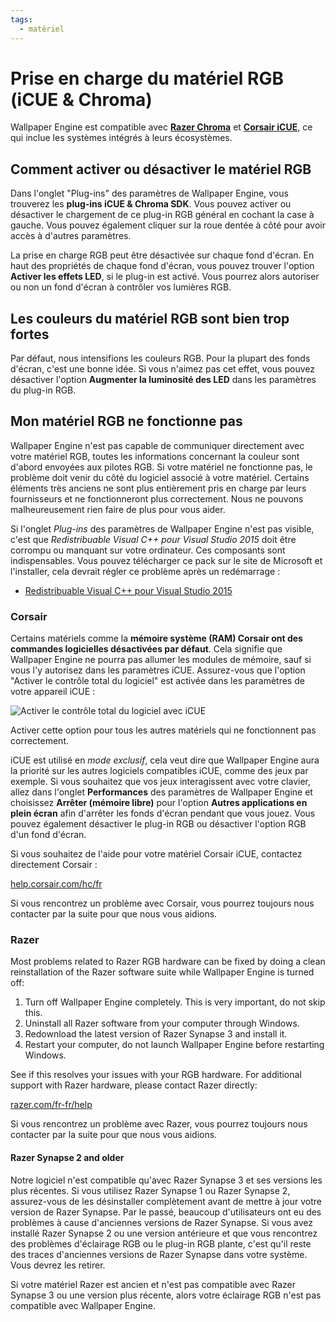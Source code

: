 ```yaml
---
tags:
  - matériel
---
```


# Prise en charge du matériel RGB (iCUE & Chroma)

Wallpaper Engine est compatible avec [**Razer Chroma**](https://www.razer.com/chroma) et [**Corsair iCUE**](https://www.corsair.com/icue), ce qui inclue les systèmes intégrés à leurs écosystèmes.

## Comment activer ou désactiver le matériel RGB

Dans l'onglet "Plug-ins" des paramètres de Wallpaper Engine, vous trouverez les **plug-ins iCUE & Chroma SDK**. Vous pouvez activer ou désactiver le chargement de ce plug-in RGB général en cochant la case à gauche. Vous pouvez également cliquer sur la roue dentée à côté pour avoir accès à d'autres paramètres.

La prise en charge RGB peut être désactivée sur chaque fond d'écran. En haut des propriétés de chaque fond d'écran, vous pouvez trouver l'option **Activer les effets LED**, si le plug-in est activé. Vous pourrez alors autoriser ou non un fond d'écran à contrôler vos lumières RGB.

## Les couleurs du matériel RGB sont bien trop fortes

Par défaut, nous intensifions les couleurs RGB. Pour la plupart des fonds d'écran, c'est une bonne idée. Si vous n'aimez pas cet effet, vous pouvez désactiver l'option **Augmenter la luminosité des LED** dans les paramètres du plug-in RGB.

## Mon matériel RGB ne fonctionne pas

Wallpaper Engine n'est pas capable de communiquer directement avec votre matériel RGB, toutes les informations concernant la couleur sont d'abord envoyées aux pilotes RGB. Si votre matériel ne fonctionne pas, le problème doit venir du côté du logiciel associé à votre matériel. Certains éléments très anciens ne sont plus entièrement pris en charge par leurs fournisseurs et ne fonctionneront plus correctement. Nous ne pouvons malheureusement rien faire de plus pour vous aider.

Si l'onglet *Plug-ins* des paramètres de Wallpaper Engine n'est pas visible, c'est que *Redistribuable Visual C++ pour Visual Studio 2015* doit être corrompu ou manquant sur votre ordinateur. Ces composants sont indispensables. Vous pouvez télécharger ce pack sur le site de Microsoft et l'installer, cela devrait régler ce problème après un redémarrage :

* [Redistribuable Visual C++ pour Visual Studio 2015](https://www.microsoft.com/download/details.aspx?id=48145)

### Corsair

Certains matériels comme la **mémoire système (RAM) Corsair ont des commandes logicielles désactivées par défaut**. Cela signifie que Wallpaper Engine ne pourra pas allumer les modules de mémoire, sauf si vous l'y autorisez dans les paramètres iCUE. Assurez-vous que l'option "Activer le contrôle total du logiciel" est activée dans les paramètres de votre appareil iCUE :

![Activer le contrôle total du logiciel avec iCUE](./icue.png)

Activer cette option pour tous les autres matériels qui ne fonctionnent pas correctement.

iCUE est utilisé en *mode exclusif*, cela veut dire que Wallpaper Engine aura la priorité sur les autres logiciels compatibles iCUE, comme des jeux par exemple. Si vous souhaitez que vos jeux interagissent avec votre clavier, allez dans l'onglet **Performances** des paramètres de Wallpaper Engine et choisissez **Arrêter (mémoire libre)** pour l'option **Autres applications en plein écran** afin d'arrêter les fonds d'écran pendant que vous jouez. Vous pouvez également désactiver le plug-in RGB ou désactiver l'option RGB d'un fond d'écran.

Si vous souhaitez de l'aide pour votre matériel Corsair iCUE, contactez directement Corsair :

[help.corsair.com/hc/fr](https://help.corsair.com/)

Si vous rencontrez un problème avec Corsair, vous pourrez toujours nous contacter par la suite pour que nous vous aidions.

### Razer

Most problems related to Razer RGB hardware can be fixed by doing a clean reinstallation of the Razer software suite while Wallpaper Engine is turned off:

1. Turn off Wallpaper Engine completely. This is very important, do not skip this.
2. Uninstall all Razer software from your computer through Windows.
3. Redownload the latest version of Razer Synapse 3 and install it.
4. Restart your computer, do not launch Wallpaper Engine before restarting Windows.

See if this resolves your issues with your RGB hardware. For additional support with Razer hardware, please contact Razer directly:

[razer.com/fr-fr/help](https://support.razer.com/)

Si vous rencontrez un problème avec Razer, vous pourrez toujours nous contacter par la suite pour que nous vous aidions.

#### Razer Synapse 2 and older

Notre logiciel n'est compatible qu'avec Razer Synapse 3 et ses versions les plus récentes. Si vous utilisez Razer Synapse 1 ou Razer Synapse 2, assurez-vous de les désinstaller complètement avant de mettre à jour votre version de Razer Synapse. Par le passé, beaucoup d'utilisateurs ont eu des problèmes à cause d'anciennes versions de Razer Synapse. Si vous avez installé Razer Synapse 2 ou une version antérieure et que vous rencontrez des problèmes d'éclairage RGB ou le plug-in RGB plante, c'est qu'il reste des traces d'anciennes versions de Razer Synapse dans votre système. Vous devrez les retirer.

Si votre matériel Razer est ancien et n'est pas compatible avec Razer Synapse 3 ou une version plus récente, alors votre éclairage RGB n'est pas compatible avec Wallpaper Engine.